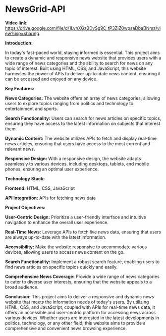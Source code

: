 # NewsGrid-API
**Video link**: https://drive.google.com/file/d/1LvhXGz3DvSg9C_tP3ZjZ0wpsaDbaBNmz/view?usp=sharing

**Introduction:**

In today's fast-paced world, staying informed is essential. This project aims to create a dynamic and responsive news website that provides users with a wide range of news categories and the ability to search for news on any topic of interest. Built using HTML, CSS, and JavaScript, this website harnesses the power of APIs to deliver up-to-date news content, ensuring it can be accessed and enjoyed on any device.

**Key Features:**

**News Categories:** The website offers an array of news categories, allowing users to explore topics ranging from politics and technology to entertainment and sports.

**Search Functionality:** Users can search for news articles on specific topics, ensuring they have access to the latest information on subjects that interest them.

**Dynamic Content:** The website utilizes APIs to fetch and display real-time news articles, ensuring that users have access to the most current and relevant news.

**Responsive Design:** With a responsive design, the website adapts seamlessly to various devices, including desktops, tablets, and mobile phones, ensuring an optimal user experience.

**Technology Stack:**

**Frontend:** HTML, CSS, JavaScript

**API Integration:** APIs for fetching news data

**Project Objectives:**

**User-Centric Design:** Prioritize a user-friendly interface and intuitive navigation to enhance the overall user experience.

**Real-Time News:** Leverage APIs to fetch live news data, ensuring that users are always up-to-date with the latest information.

**Accessibility:** Make the website responsive to accommodate various devices, allowing users to access news content on the go.

**Search Functionality:** Implement a robust search feature, enabling users to find news articles on specific topics quickly and easily.

**Comprehensive News Coverage:** Provide a wide range of news categories to cater to diverse user interests, ensuring that the website appeals to a broad audience.

**Conclusion:**
This project aims to deliver a responsive and dynamic news website that meets the information needs of today's users. By utilizing HTML, CSS, and JavaScript, coupled with APIs for real-time news data, it offers an accessible and user-centric platform for accessing news across various devices. Whether users are interested in the latest developments in politics, technology, or any other field, this website aims to provide a comprehensive and convenient news browsing experience.
